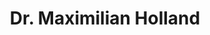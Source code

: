 ---
title: Dr. Maximilian Holland
description: Dr. Maximilian Holland is an anthropologist, social theorist and international political economist, trying to ask questions and encourage critical thinking about social and environmental justice, sustainability and the human condition. He has lived and worked in Europe and Asia, and is currently based in Barcelona.
socials:
  - name: kofi
    id: drmaxholland
  - name: twitter
    id: Dr_Maximilian
  - name: linkedin
    id: maximilianholland
  - name: github
    id: MaxH72
  - name: amazon
    id: https://amzn.to/4cTHdA5
  - name: website
    id: https://maximilianholland.com
  - name: email
    id: max.holland@gmail.com
images:
  - "avatars/maximilianholland.avif"
---